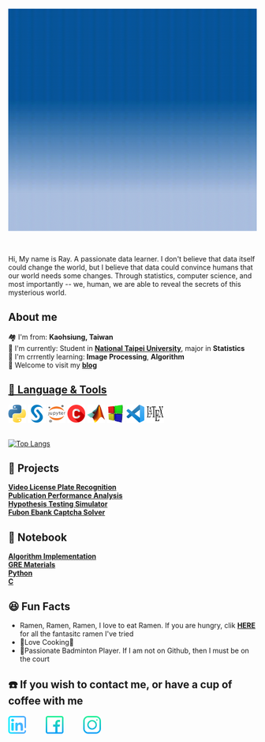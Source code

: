 <p align = "center">
 <img src = "https://github.com/wavelolz/profile/blob/main/picture/intro.gif" height = 450>
</p>
 
  &emsp;
  &emsp;
  
Hi, My name is Ray. A passionate data learner. I don't believe that data itself could change the world, but I believe that data could convince humans that our world needs some changes. Through statistics, computer science, and most importantly -- we, human, we are able to reveal the secrets of this mysterious world.

 <h2>About me</h2>

🏘️ I'm from: <b>Kaohsiung, Taiwan</b> <br/>
💼 I'm currently: Student in <b><a href = "https://new.ntpu.edu.tw/">National Taipei University</a></b>, major in <b>Statistics</b> <br/>
📘 I'm crrrently learning: <b>Image Processing</b>, <b>Algorithm</b> <br/>
🌌 Welcome to visit my <b><a href = "https://rayhsu005.medium.com/"> blog </b>

 
 <h2>🧰 Language & Tools </h2>
 <a href = "https://www.python.org/"><img src = "https://github.com/wavelolz/profile/blob/main/picture/python.png" width = 36 height = 36></a>
 <a href = "https://www.sas.com/en_us/home.html"><img src = "https://github.com/wavelolz/profile/blob/main/picture/sas2.png" width = 36 height = 36></a>
 <a href = "https://jupyter.org/"><img src = "https://github.com/wavelolz/profile/blob/main/picture/1200px-Jupyter_logo.svg.png" width = 36 height = 36></a>
 <a href = "https://en.wikipedia.org/wiki/C_(programming_language)"><img src = "https://github.com/wavelolz/profile/blob/main/picture/c.png" width = 36 height = 36></a>
 <a href = "https://www.mathworks.com/products/matlab.html"><img src = "https://github.com/wavelolz/profile/blob/main/picture/Matlab_Logo.png" width = 36 height = 36></a>
 <a href = "https://www.codeblocks.org/"><img src = "https://github.com/wavelolz/profile/blob/main/picture/d73n2y9-fc7e0a66-1dd8-42d2-9aba-29a33990067b.png" width = 36 height = 36></a>
 <a href = "https://code.visualstudio.com/"><img src = "https://github.com/wavelolz/profile/blob/main/picture/Visual_Studio_Code_1.35_icon.svg.png" width = 36 height = 36></a>
 <a href = "https://en.wikipedia.org/wiki/LaTeX"><img src = "https://github.com/wavelolz/profile/blob/main/picture/LaTeX_logo.svg.png" width = 36 height = 36></a>
 <br/>
 <br/>
 
[![Top Langs](https://github-readme-stats.vercel.app/api/top-langs/?username=wavelolz&layout=compact&theme=merko)](https://github.com/wavelolz/github-readme-stats)
 

 <h2>🚀 Projects </h2>
 <b><a href = "https://github.com/wavelolz/Video-License-Plate-Recognition">Video License Plate Recognition</a></b> <br/>
 <b><a href = "https://github.com/wavelolz/Publication-Performance-Analysis">Publication Performance Analysis</a></b> <br/>
 <b><a href = "https://github.com/wavelolz/PyQt-Hypothesis_Testing-Simulator">Hypothesis Testing Simulator</a></b> <br/>
 <b><a href = "https://github.com/wavelolz/Fubon-Ebank-Captcha-Solver">Fubon Ebank Captcha Solver</a></b>
 
 <h2>📔 Notebook </h2>
<b><a href = "https://github.com/wavelolz/Algorithm">Algorithm Implementation</a></b> <br/>
<b><a href = "https://github.com/wavelolz/GRE">GRE Materials</a></b> <br/>
<b><a href = "https://github.com/wavelolz/python_learning">Python</a></b> <br/>
<b><a href = "https://github.com/wavelolz/C_learning">C</a></b> <br/>
<h2>😆 Fun Facts</h2>
 <ul>
  <li>Ramen, Ramen, Ramen, I love to eat Ramen. If you are hungry, clik <b><a href = "https://wavelolz.github.io/Ramen/file.html">HERE</a></b> for all the fantasitc ramen I've tried </li>
  <li>🍳Love Cooking🍳</li>
  <li>🏸Passionate Badminton Player. If I am not on Github, then I must be on the court</i>
 </ul>
 
 <h2>☎️ If you wish to contact me, or have a cup of coffee with me </h2>
  <a href = "https://www.linkedin.com/in/ray-hsu-113a6a149/"><img src = "https://github.com/wavelolz/profile/blob/main/picture/linkedin%20(1).png" width = 36 height = 36></a>
  &emsp;
  &emsp;
  <a href = "https://www.facebook.com/hsu.ray.35"><img src = "https://github.com/wavelolz/profile/blob/main/picture/facebook.png" width = 36 height = 36></a>
  &emsp;
  &emsp;
  <a href = "https://www.instagram.com/crazyboycereal/"><img src = "https://github.com/wavelolz/profile/blob/main/picture/instagram.png" width = 36 height = 36></a>
 
